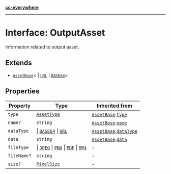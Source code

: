 [**cc-everywhere**](../../../../../index.md)

***

# Interface: OutputAsset

Information related to output asset.

## Extends

- [`AssetBase`](asset-base.md)<
  \| [`URL`](../enumerations/asset-data-type.md#url)
  \| [`BASE64`](../enumerations/asset-data-type.md#base64)\>

## Properties

| Property | Type | Inherited from |
| ------ | ------ | ------ |
| `type` | [`AssetType`](../enumerations/asset-type.md) | [`AssetBase`](asset-base.md).[`type`](asset-base.md#type) |
| `name?` | `string` | [`AssetBase`](asset-base.md).[`name`](asset-base.md#name) |
| `dataType` | \| [`BASE64`](../enumerations/asset-data-type.md#base64) \| [`URL`](../enumerations/asset-data-type.md#url) | [`AssetBase`](asset-base.md).[`dataType`](asset-base.md#datatype) |
| `data` | `string` | [`AssetBase`](asset-base.md).[`data`](asset-base.md#data) |
| `fileType` | \| [`JPEG`](../enumerations/image-file-type.md#jpeg) \| [`PNG`](../enumerations/image-file-type.md#png) \| [`PDF`](../enumerations/pdf-file-type.md#pdf) \| [`MP4`](../enumerations/video-file-type.md#mp4) | - |
| `fileName?` | `string` | - |
| `size?` | [`PixelSize`](pixel-size.md) | - |
